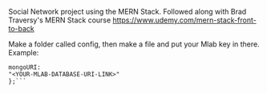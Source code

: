 Social Network project using the MERN Stack. Followed along with Brad Traversy's MERN Stack course https://www.udemy.com/mern-stack-front-to-back

Make a folder called config, then make a file and put your Mlab key in there. Example:

````module.exports = {
mongoURI:
"<YOUR-MLAB-DATABASE-URI-LINK>"
};```
````

